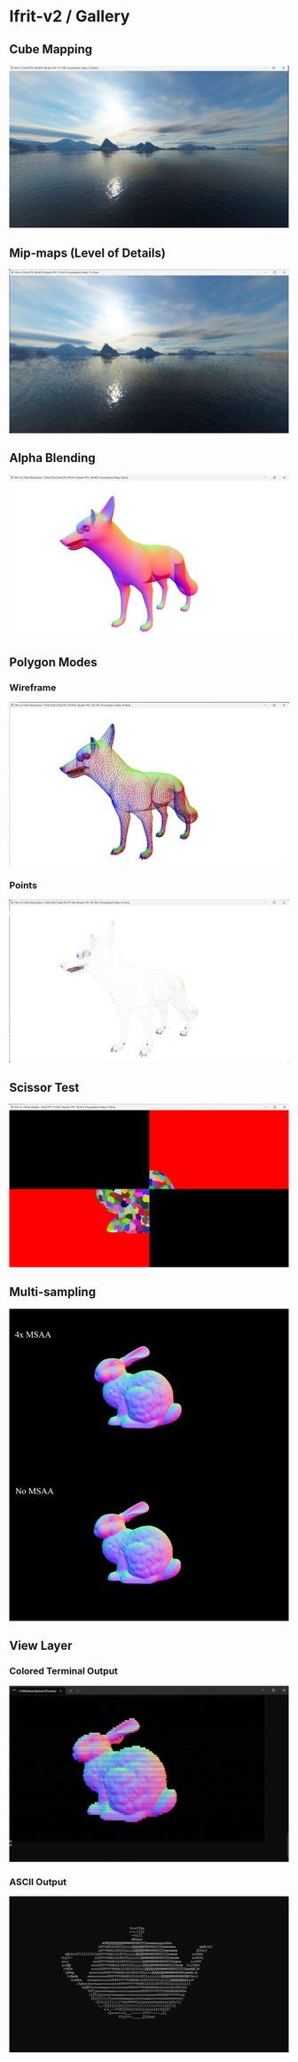 # Ifrit-v2 / Gallery



## Cube Mapping

![](img/img_skybox.png)



## Mip-maps (Level of Details)

![](img/img_mipmapfilter.png)



## Alpha Blending

![](img/img_alphablend.png)



## Polygon Modes

### Wireframe

![](img/img_wireframe.png)

### Points

![](img/img_point.png)





## Scissor Test

![](img/img_scissortest.png)





## Multi-sampling

![](img/img_msaa.png)

## View Layer

### Colored Terminal Output

![](img/img_terminaldisplay.png)

### ASCII Output

![](img/img_ascii.png)

